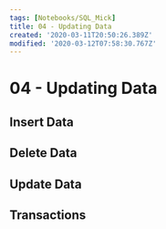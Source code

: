 ```yaml
---
tags: [Notebooks/SQL_Mick]
title: 04 - Updating Data
created: '2020-03-11T20:50:26.389Z'
modified: '2020-03-12T07:58:30.767Z'
---
```


# 04 - Updating Data

## Insert Data



## Delete Data



## Update Data



## Transactions




